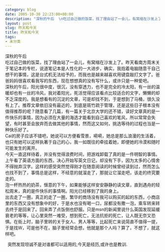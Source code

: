 ```yaml
---
category: blog
date: 2005-10-30 22:23:00+00:00
description: "深秋的午后  \n吃过自己做的饭菜，找了理由站了一会儿，有窝缩在沙发上了。昨天看南"
layout: post
slug: 昨天和今天
title: 昨天和今天
tags:
- 未分类
---
```


深秋的午后  
吃过自己做的饭菜，找了理由站了一会儿，有窝缩在沙发上了。昨天看南方周末关于笔记本的专栏，说道笔记本是人性化的一大进步，确实，我抱着电脑随意干自己想干的事情，这是台式机无法给予的，而我也是越来越喜欢用键盘敲打文字了。爸爸妈妈很喜欢看我写的东西，现在想想真的没有写什么，或许只是一种爱吧。  
深秋的午后，阳光很中度，很沉，没有穿透力，也不是完全的冷太阳，有一丝的温暖却也有一丝的冷风，我对着阳光，死活觉得应该看点比较适合的文字，懒懒的却不乏深度的。我是想看有的沉淀的文章，可是却找不到，于是想到了马桶，很久没有上了。推荐文章依旧没有最近的，到底是斑竹疏于管理，还是这些日子根本没有值得推荐的呢？随意看了几篇，有一篇关于北京大学的还不错，读好文章真的是一件快乐的事情，因为必须在大量的海选才能看到自己喜欢的笔风，所以常常会失望，有时甚至会放弃而去做其他的事情，然而这又如何，挑选等待的过程也当是一种快乐好了。  
Cai的房子应该不错吧，她说可以方便看雪景，嗬嗬，她总是那么浪漫的生活着，也只有她可以这样执著于自己的心，我一如既往的牵挂着她，即便她的冷漠和随时可能发生的离开。  
今天一直这样待着，并没有觉得浪费时间，把游戏卸载了真的是一件明智的事情。上午看了英语方面的东西，决心开始写英文日记，却没有下手，因为太多的心情舍不得抛弃汉字。这样的感受突然觉得刚才在随意阅读的时候曾经读到过，然而怎么也找不到了，事情总是这样，不经意的就溜走了，那就让它溜走吧，该走的终究要走的。  
泡一杯热热的奶茶，惬意的下午，如果能够这样安安静静的读文章，直到遇舟的轻松周末，真的是件快乐的事情啊。阳光已经移到了我的身上。  
出去走了一圈，真正的走了一圈，繁华的商场没有我可以购买的起的东西，小商店里的东西又没有想象中的好，于是水也没有喝一口，尿都没有撒一泡，乘车转来转去终于是回来了。回来弄了点饭倒也舒服。只是msn的新闻里说什么英国发现延缓衰老的等等，让心里突然一难受，想到死亡，无法抗拒的死亡，让人既无奈又恐惧。在街上时，脑子里转的关于女人、男人等等，比起死亡来说简直不值得一提，于是找W，可是他不在，脑子里经常会想，他就是那个人吗？算了，不想了，就这样吧。  
  
  突然发现坦诚不是对谁都可以适用的,今天是经历,或许也是教训.  

